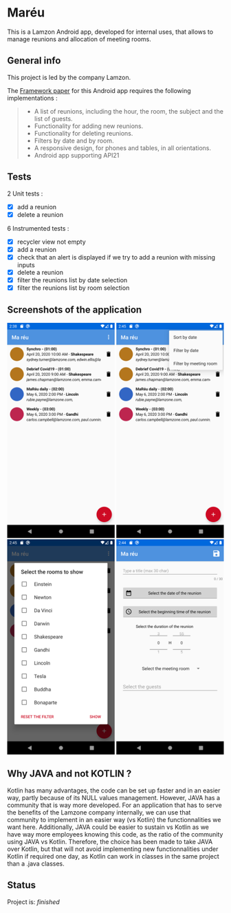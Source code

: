 # Maréu
This is a Lamzon Android app, developed for internal uses, that allows to manage reunions and allocation of meeting rooms.

## General info
This project is led by the company Lamzon.

The [Framework paper](https://s3-eu-west-1.amazonaws.com/course.oc-static.com/projects/GEN+android+P4/Note+de+cadrage+-+Mare%CC%81u.pdf "Framework paper") for this Android app requires the following implementations :

>* A list of reunions, including the hour, the room, the subject and the list of guests.
>* Functionality for adding new reunions.
>* Functionality for deleting reunions.
>* Filters by date and by room.
>* A responsive design, for phones and tables, in all orientations.
>* Android app supporting API21

## Tests
2 Unit tests :
- [x] add a reunion
- [x] delete a reunion

6 Instrumented tests :
- [x] recycler view not empty
- [x] add a reunion
- [x] check that an alert is displayed if we try to add a reunion with missing inputs
- [x] delete a reunion
- [x] filter the reunions list by date selection
- [x] filter the reunions list by room selection

## Screenshots of the application
<img src="/device-2020-04-19-143925.png " width="250"> <img src="/device-2020-04-19-144519.png " width="250"> <img src="/device-2020-04-19-144527.png " width="250">
<img src="/device-2020-04-19-144500.png " width="250">

## Why JAVA and not KOTLIN ?
Kotlin has many advantages, the code can be set up faster and in an easier way, partly because of its NULL values management.
However, JAVA has a community that is way more developed. For an application that has to serve the benefits of the Lamzone company internally, we can use that community to implement in an easier way (vs Kotlin) the functionnalities we want here. 
Additionally, JAVA could be easier to sustain vs Kotlin as we have way more employees knowing this code, as the ratio of the community using JAVA vs Kotlin.
Therefore, the choice has been made to take JAVA over Kotlin, but that will not avoid implementing new functionnalities under Kotlin if required one day, as Kotlin can work in classes in the same project than a .java classes.

## Status
Project is:  _finished_




